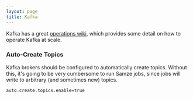 ```yaml
---
layout: page
title: Kafka
---
```

<!--
   Licensed to the Apache Software Foundation (ASF) under one or more
   contributor license agreements.  See the NOTICE file distributed with
   this work for additional information regarding copyright ownership.
   The ASF licenses this file to You under the Apache License, Version 2.0
   (the "License"); you may not use this file except in compliance with
   the License.  You may obtain a copy of the License at

       http://www.apache.org/licenses/LICENSE-2.0

   Unless required by applicable law or agreed to in writing, software
   distributed under the License is distributed on an "AS IS" BASIS,
   WITHOUT WARRANTIES OR CONDITIONS OF ANY KIND, either express or implied.
   See the License for the specific language governing permissions and
   limitations under the License.
-->

<!-- TODO kafka page should be fleshed out a bit -->

<!-- TODO when 0.8.1 is released, update with state management config information -->

Kafka has a great [operations wiki](http://kafka.apache.org/08/ops.html), which provides some detail on how to operate Kafka at scale.

### Auto-Create Topics

Kafka brokers should be configured to automatically create topics. Without this, it's going to be very cumbersome to run Samze jobs, since jobs will write to arbitrary (and sometimes new) topics.

    auto.create.topics.enable=true
